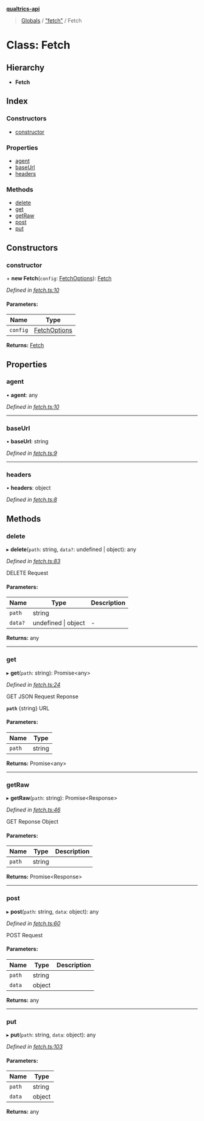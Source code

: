 **[qualtrics-api](../README.md)**

> [Globals](../globals.md) / ["fetch"](../modules/_fetch_.md) / Fetch

# Class: Fetch

## Hierarchy

* **Fetch**

## Index

### Constructors

* [constructor](_fetch_.fetch.md#constructor)

### Properties

* [agent](_fetch_.fetch.md#agent)
* [baseUrl](_fetch_.fetch.md#baseurl)
* [headers](_fetch_.fetch.md#headers)

### Methods

* [delete](_fetch_.fetch.md#delete)
* [get](_fetch_.fetch.md#get)
* [getRaw](_fetch_.fetch.md#getraw)
* [post](_fetch_.fetch.md#post)
* [put](_fetch_.fetch.md#put)

## Constructors

### constructor

\+ **new Fetch**(`config`: [FetchOptions](../interfaces/_interfaces_options_.fetchoptions.md)): [Fetch](_fetch_.fetch.md)

*Defined in [fetch.ts:10](https://github.com/Miramac/node-qualtrics-api/blob/92e1f71/lib/fetch.ts#L10)*

#### Parameters:

Name | Type |
------ | ------ |
`config` | [FetchOptions](../interfaces/_interfaces_options_.fetchoptions.md) |

**Returns:** [Fetch](_fetch_.fetch.md)

## Properties

### agent

•  **agent**: any

*Defined in [fetch.ts:10](https://github.com/Miramac/node-qualtrics-api/blob/92e1f71/lib/fetch.ts#L10)*

___

### baseUrl

•  **baseUrl**: string

*Defined in [fetch.ts:9](https://github.com/Miramac/node-qualtrics-api/blob/92e1f71/lib/fetch.ts#L9)*

___

### headers

•  **headers**: object

*Defined in [fetch.ts:8](https://github.com/Miramac/node-qualtrics-api/blob/92e1f71/lib/fetch.ts#L8)*

## Methods

### delete

▸ **delete**(`path`: string, `data?`: undefined \| object): any

*Defined in [fetch.ts:83](https://github.com/Miramac/node-qualtrics-api/blob/92e1f71/lib/fetch.ts#L83)*

DELETE Request

#### Parameters:

Name | Type | Description |
------ | ------ | ------ |
`path` | string |   |
`data?` | undefined \| object | - |

**Returns:** any

___

### get

▸ **get**(`path`: string): Promise\<any>

*Defined in [fetch.ts:24](https://github.com/Miramac/node-qualtrics-api/blob/92e1f71/lib/fetch.ts#L24)*

GET JSON Request Reponse

**`path`** {string} URL

#### Parameters:

Name | Type |
------ | ------ |
`path` | string |

**Returns:** Promise\<any>

___

### getRaw

▸ **getRaw**(`path`: string): Promise\<Response>

*Defined in [fetch.ts:46](https://github.com/Miramac/node-qualtrics-api/blob/92e1f71/lib/fetch.ts#L46)*

GET Reponse Object

#### Parameters:

Name | Type | Description |
------ | ------ | ------ |
`path` | string |   |

**Returns:** Promise\<Response>

___

### post

▸ **post**(`path`: string, `data`: object): any

*Defined in [fetch.ts:60](https://github.com/Miramac/node-qualtrics-api/blob/92e1f71/lib/fetch.ts#L60)*

POST Request

#### Parameters:

Name | Type | Description |
------ | ------ | ------ |
`path` | string |  |
`data` | object |   |

**Returns:** any

___

### put

▸ **put**(`path`: string, `data`: object): any

*Defined in [fetch.ts:103](https://github.com/Miramac/node-qualtrics-api/blob/92e1f71/lib/fetch.ts#L103)*

#### Parameters:

Name | Type |
------ | ------ |
`path` | string |
`data` | object |

**Returns:** any
